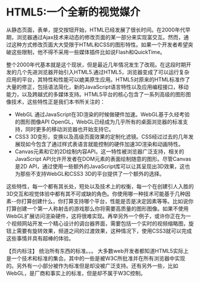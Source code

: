 # HTML5:一个全新的视觉媒介

从静态页面，表单，提交按钮开始，HTML已经发展了很长时间。在2000年代早期，浏览器通过Ajax技术来动态的修改页面的某一部分来实现富交互。然而，通过这种方式修改页面大大受限于HTML和CSS的图形特性。如果一个开发者希望突破这些限制，他不得不采用一些媒体插件比如说Flash和QuickTime。

整个2000年代基本就是这个现状，但是最近几年情况发生了改观。在这段时期开发的几个先进浏览器开始引入HTML5.通过HTML5，浏览器变成了可以运行复杂应用的平台，其特性和性能可以媲美原生应用。HTML5对原来的HTML标准作了大量的修正，包括语法简化，新的JavaScript语言特性以及应用编程接口，移动能力，以及跨越式的多媒体支持。HTML5平台的核心包含了一系列高级的图形图像技术，这些特性正是我们本书所关注的：

* WebGL 通过JavaScript在3D渲染的时候做硬件加速。WebGL基于久经考验的图形图像API OpenGL，WebGL已经成为几乎所有的桌面浏览器的标准支持，同时更多的移动浏览器也开始支持它。
* CSS3 3D变形，变换以及高级页面效果的定制化滤镜。CSS经过过去的几年发展现如今包含了通过样式表语言就能控制的硬件加速3D渲染和动画特性。
* Canvas元素和它的2D绘制内容API。这一特性被浏览器广泛支持，相关的JavaScript API允许开发者在DOM元素的表面绘制随意的图形。尽管Canvas是2D API，通过使用一些额外的JavaScript库可以让其呈现出3D效果，这也为那些不支持WebGL和CSS3 3D的平台提供了一个额外的选择。

这些特性，每一个都有其长处，短处以及技术上的权衡，每一个在创建引人入胜的3D交互和视觉体验中都有其不可或缺的角色。你使用哪一种技术可能基于几种因素--你打算创建什么，你打算支持哪个平台，性能是否是决定因素等等。比如说你打算创建一个第一人称射击的游戏那么你将需要高质量的图形图像。如果不使用WebGL扩展访问渲染硬件，这将很难实现。再举另外一个例子，或许你正在为一个视频网站开发一个精心设计的调台器界面，需要包括一个实时的视频缩略图，旋钮上需要有旋转效果，频道之间的过渡效果，这种情况下，使用CSS3就可以完成这些事情并具有超棒的体验。

【页内标注】
统治所有东西的标准。。。
大多数web开发者都知道HTML5实际上是一个技术和标准的集合。其中的一些是被W3C所批准并在所有浏览器中实现的。另外有一小部分被作为标准但是却没被广泛支持。还有另外一些，比如WebGL，是厂商和事实上的标准，但是却不属于W3C控制。
